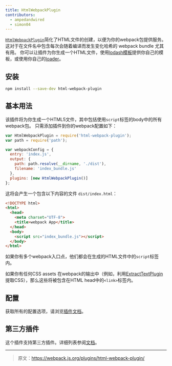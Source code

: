 ```yaml
---
title: HtmlWebpackPlugin
contributors:
  - ampedandwired
  - simon04
---
```


[`HtmlWebpackPlugin`](https://github.com/ampedandwired/html-webpack-plugin)简化了HTML文件的创建，以便为你的webpack包提供服务。这对于在文件名中包含每次会随着编译而发生变化哈希的 webpack bundle 尤其有用。 你可以让插件为你生成一个HTML文件，使用[lodash模板](https://lodash.com/docs#template)提供你自己的模板，或使用你自己的[loader](/loaders)。


## 安装

``` bash
npm install --save-dev html-webpack-plugin
```


## 基本用法

该插件将为你生成一个HTML5文件，其中包括使用`script`标签的body中的所有webpack包。 只需添加插件到你的webpack配置如下：

```javascript
var HtmlWebpackPlugin = require('html-webpack-plugin');
var path = require('path');

var webpackConfig = {
  entry: 'index.js',
  output: {
    path: path.resolve(__dirname, './dist'),
    filename: 'index_bundle.js'
  },
  plugins: [new HtmlWebpackPlugin()]
};
```

这将会产生一个包含以下内容的文件 `dist/index.html`：

```html
<!DOCTYPE html>
<html>
  <head>
    <meta charset="UTF-8">
    <title>webpack App</title>
  </head>
  <body>
    <script src="index_bundle.js"></script>
  </body>
</html>
```
如果你有多个webpack入口点，他们都会在生成的HTML文件中的`script`标签内。

如果你有任何CSS assets 在webpack的输出中（例如，利用[ExtractTextPlugin](/plugins/extract-text-webpack-plugin)提取CSS），那么这些将被包含在HTML head中的`<link>`标签内。


## 配置

获取所有的配置选项，请浏览[插件文档](https://github.com/ampedandwired/html-webpack-plugin#configuration)。


## 第三方插件

这个插件支持第三方插件。详细列表参阅[文档](https://github.com/ampedandwired/html-webpack-plugin#third-party-addons)。

***

> 原文：https://webpack.js.org/plugins/html-webpack-plugin/
